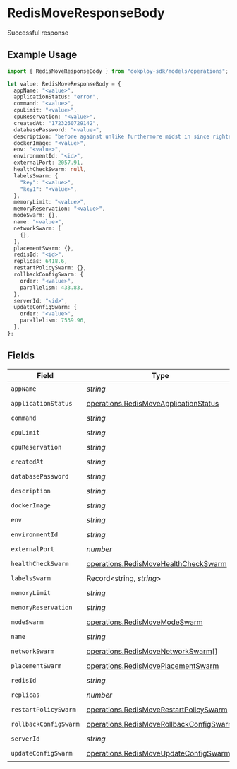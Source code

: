 # RedisMoveResponseBody

Successful response

## Example Usage

```typescript
import { RedisMoveResponseBody } from "dokploy-sdk/models/operations";

let value: RedisMoveResponseBody = {
  appName: "<value>",
  applicationStatus: "error",
  command: "<value>",
  cpuLimit: "<value>",
  cpuReservation: "<value>",
  createdAt: "1723260729142",
  databasePassword: "<value>",
  description: "before against unlike furthermore midst in since righteously",
  dockerImage: "<value>",
  env: "<value>",
  environmentId: "<id>",
  externalPort: 2057.91,
  healthCheckSwarm: null,
  labelsSwarm: {
    "key": "<value>",
    "key1": "<value>",
  },
  memoryLimit: "<value>",
  memoryReservation: "<value>",
  modeSwarm: {},
  name: "<value>",
  networkSwarm: [
    {},
  ],
  placementSwarm: {},
  redisId: "<id>",
  replicas: 6418.6,
  restartPolicySwarm: {},
  rollbackConfigSwarm: {
    order: "<value>",
    parallelism: 433.83,
  },
  serverId: "<id>",
  updateConfigSwarm: {
    order: "<value>",
    parallelism: 7539.96,
  },
};
```

## Fields

| Field                                                                                              | Type                                                                                               | Required                                                                                           | Description                                                                                        |
| -------------------------------------------------------------------------------------------------- | -------------------------------------------------------------------------------------------------- | -------------------------------------------------------------------------------------------------- | -------------------------------------------------------------------------------------------------- |
| `appName`                                                                                          | *string*                                                                                           | :heavy_check_mark:                                                                                 | N/A                                                                                                |
| `applicationStatus`                                                                                | [operations.RedisMoveApplicationStatus](../../models/operations/redismoveapplicationstatus.md)     | :heavy_check_mark:                                                                                 | N/A                                                                                                |
| `command`                                                                                          | *string*                                                                                           | :heavy_check_mark:                                                                                 | N/A                                                                                                |
| `cpuLimit`                                                                                         | *string*                                                                                           | :heavy_check_mark:                                                                                 | N/A                                                                                                |
| `cpuReservation`                                                                                   | *string*                                                                                           | :heavy_check_mark:                                                                                 | N/A                                                                                                |
| `createdAt`                                                                                        | *string*                                                                                           | :heavy_check_mark:                                                                                 | N/A                                                                                                |
| `databasePassword`                                                                                 | *string*                                                                                           | :heavy_check_mark:                                                                                 | N/A                                                                                                |
| `description`                                                                                      | *string*                                                                                           | :heavy_check_mark:                                                                                 | N/A                                                                                                |
| `dockerImage`                                                                                      | *string*                                                                                           | :heavy_check_mark:                                                                                 | N/A                                                                                                |
| `env`                                                                                              | *string*                                                                                           | :heavy_check_mark:                                                                                 | N/A                                                                                                |
| `environmentId`                                                                                    | *string*                                                                                           | :heavy_check_mark:                                                                                 | N/A                                                                                                |
| `externalPort`                                                                                     | *number*                                                                                           | :heavy_check_mark:                                                                                 | N/A                                                                                                |
| `healthCheckSwarm`                                                                                 | [operations.RedisMoveHealthCheckSwarm](../../models/operations/redismovehealthcheckswarm.md)       | :heavy_check_mark:                                                                                 | N/A                                                                                                |
| `labelsSwarm`                                                                                      | Record<string, *string*>                                                                           | :heavy_check_mark:                                                                                 | N/A                                                                                                |
| `memoryLimit`                                                                                      | *string*                                                                                           | :heavy_check_mark:                                                                                 | N/A                                                                                                |
| `memoryReservation`                                                                                | *string*                                                                                           | :heavy_check_mark:                                                                                 | N/A                                                                                                |
| `modeSwarm`                                                                                        | [operations.RedisMoveModeSwarm](../../models/operations/redismovemodeswarm.md)                     | :heavy_check_mark:                                                                                 | N/A                                                                                                |
| `name`                                                                                             | *string*                                                                                           | :heavy_check_mark:                                                                                 | N/A                                                                                                |
| `networkSwarm`                                                                                     | [operations.RedisMoveNetworkSwarm](../../models/operations/redismovenetworkswarm.md)[]             | :heavy_check_mark:                                                                                 | N/A                                                                                                |
| `placementSwarm`                                                                                   | [operations.RedisMovePlacementSwarm](../../models/operations/redismoveplacementswarm.md)           | :heavy_check_mark:                                                                                 | N/A                                                                                                |
| `redisId`                                                                                          | *string*                                                                                           | :heavy_check_mark:                                                                                 | N/A                                                                                                |
| `replicas`                                                                                         | *number*                                                                                           | :heavy_check_mark:                                                                                 | N/A                                                                                                |
| `restartPolicySwarm`                                                                               | [operations.RedisMoveRestartPolicySwarm](../../models/operations/redismoverestartpolicyswarm.md)   | :heavy_check_mark:                                                                                 | N/A                                                                                                |
| `rollbackConfigSwarm`                                                                              | [operations.RedisMoveRollbackConfigSwarm](../../models/operations/redismoverollbackconfigswarm.md) | :heavy_check_mark:                                                                                 | N/A                                                                                                |
| `serverId`                                                                                         | *string*                                                                                           | :heavy_check_mark:                                                                                 | N/A                                                                                                |
| `updateConfigSwarm`                                                                                | [operations.RedisMoveUpdateConfigSwarm](../../models/operations/redismoveupdateconfigswarm.md)     | :heavy_check_mark:                                                                                 | N/A                                                                                                |
